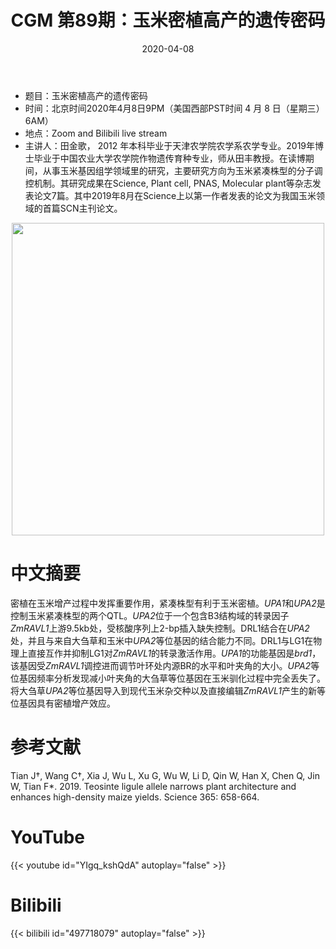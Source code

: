 ﻿---
title: "CGM 第89期：玉米密植高产的遗传密码"
date: "2020-04-08"
categories:
  - 学术报告
tags: [Leaf angle, QTL, fine mapping, ZmRAVL1, functional verification, rare allele ]
show_comments: true
thumbnail: "https://i.loli.net/2020/04/04/6JqvyCPR3OuiKfY.jpg"
---

- 题目：玉米密植高产的遗传密码
- 时间：北京时间2020年4月8日9PM（美国西部PST时间 4 月 8 日（星期三）6AM）
- 地点：Zoom and Bilibili live stream
- 主讲人：田金歌， 2012 年本科毕业于天津农学院农学系农学专业。2019年博士毕业于中国农业大学农学院作物遗传育种专业，师从田丰教授。在读博期间，从事玉米基因组学领域里的研究，主要研究方向为玉米紧凑株型的分子调控机制。其研究成果在Science, Plant cell, PNAS, Molecular plant等杂志发表论文7篇。其中2019年8月在Science上以第一作者发表的论文为我国玉米领域的首篇SCN主刊论文。

<div align="center">
<img src="https://i.loli.net/2020/04/04/6JqvyCPR3OuiKfY.jpg" height=500>
</div>

# 中文摘要

密植在玉米增产过程中发挥重要作用，紧凑株型有利于玉米密植。*UPA1*和*UPA2*是控制玉米紧凑株型的两个QTL。*UPA2*位于一个包含B3结构域的转录因子*ZmRAVL1*上游9.5kb处，受核酸序列上2-bp插入缺失控制。DRL1结合在*UPA2*处，并且与来自大刍草和玉米中*UPA2*等位基因的结合能力不同。DRL1与LG1在物理上直接互作并抑制LG1对*ZmRAVL1*的转录激活作用。*UPA1*的功能基因是*brd1*，该基因受*ZmRAVL1*调控进而调节叶环处内源BR的水平和叶夹角的大小。*UPA2*等位基因频率分析发现减小叶夹角的大刍草等位基因在玉米驯化过程中完全丢失了。将大刍草*UPA2*等位基因导入到现代玉米杂交种以及直接编辑*ZmRAVL1*产生的新等位基因具有密植增产效应。

# 参考文献

Tian J†, Wang C†, Xia J, Wu L, Xu G, Wu W, Li D, Qin W, Han X, Chen Q, Jin W, Tian F*. 2019. Teosinte ligule allele narrows plant architecture and enhances high-density maize yields. Science 365: 658-664.

# YouTube

{{< youtube id="YIgq_kshQdA" autoplay="false" >}}

# Bilibili

{{< bilibili id="497718079" autoplay="false" >}}

